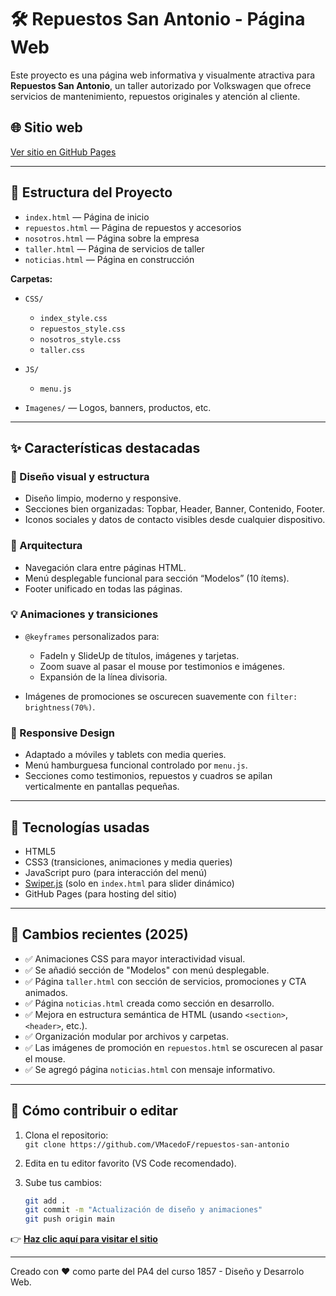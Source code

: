 # 🛠 Repuestos San Antonio - Página Web

Este proyecto es una página web informativa y visualmente atractiva para **Repuestos San Antonio**, un taller autorizado por Volkswagen que ofrece servicios de mantenimiento, repuestos originales y atención al cliente.

## 🌐 Sitio web
[Ver sitio en GitHub Pages](https://vmacedof.github.io/repuestos-san-antonio/)

---

## 📄 Estructura del Proyecto

- `index.html` — Página de inicio  
- `repuestos.html` — Página de repuestos y accesorios  
- `nosotros.html` — Página sobre la empresa  
- `taller.html` — Página de servicios de taller  
- `noticias.html` — Página en construcción  

**Carpetas:**

- `CSS/`  
  - `index_style.css`  
  - `repuestos_style.css`  
  - `nosotros_style.css`  
  - `taller.css`  

- `JS/`  
  - `menu.js`

- `Imagenes/` — Logos, banners, productos, etc.

---

## ✨ Características destacadas

### 🎨 Diseño visual y estructura

- Diseño limpio, moderno y responsive.
- Secciones bien organizadas: Topbar, Header, Banner, Contenido, Footer.
- Iconos sociales y datos de contacto visibles desde cualquier dispositivo.

### 🎯 Arquitectura

- Navegación clara entre páginas HTML.
- Menú desplegable funcional para sección “Modelos” (10 ítems).
- Footer unificado en todas las páginas.

### 💡 Animaciones y transiciones

- `@keyframes` personalizados para:
  - FadeIn y SlideUp de títulos, imágenes y tarjetas.
  - Zoom suave al pasar el mouse por testimonios e imágenes.
  - Expansión de la línea divisoria.

- Imágenes de promociones se oscurecen suavemente con `filter: brightness(70%)`.

### 📱 Responsive Design

- Adaptado a móviles y tablets con media queries.
- Menú hamburguesa funcional controlado por `menu.js`.
- Secciones como testimonios, repuestos y cuadros se apilan verticalmente en pantallas pequeñas.

---

## 🔧 Tecnologías usadas

- HTML5  
- CSS3 (transiciones, animaciones y media queries)  
- JavaScript puro (para interacción del menú)  
- [Swiper.js](https://swiperjs.com/) (solo en `index.html` para slider dinámico)  
- GitHub Pages (para hosting del sitio)

---

## 📌 Cambios recientes (2025)

- ✅ Animaciones CSS para mayor interactividad visual.
- ✅ Se añadió sección de "Modelos" con menú desplegable.
- ✅ Página `taller.html` con sección de servicios, promociones y CTA animados.
- ✅ Página `noticias.html` creada como sección en desarrollo.
- ✅ Mejora en estructura semántica de HTML (usando `<section>`, `<header>`, etc.).
- ✅ Organización modular por archivos y carpetas.
- ✅ Las imágenes de promoción en `repuestos.html` se oscurecen al pasar el mouse.
- ✅ Se agregó página `noticias.html` con mensaje informativo.

---

## 🔄 Cómo contribuir o editar

1. Clona el repositorio:  
   `git clone https://github.com/VMacedoF/repuestos-san-antonio`

2. Edita en tu editor favorito (VS Code recomendado).

3. Sube tus cambios:
   ```bash
   git add .
   git commit -m "Actualización de diseño y animaciones"
   git push origin main

👉 **[Haz clic aquí para visitar el sitio](https://vmacedof.github.io/repuestos-san-antonio/index.html)**

---

Creado con ❤️ como parte del PA4 del curso 1857 - Diseño y Desarrolo Web.

